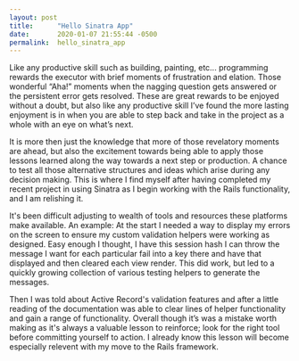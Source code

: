 ```yaml
---
layout: post
title:      "Hello Sinatra App"
date:       2020-01-07 21:55:44 -0500
permalink:  hello_sinatra_app
---
```



Like any productive skill such as building, painting, etc...  programming rewards the executor with brief moments of frustration and elation. Those wonderful “Aha!” moments when the nagging question gets answered or the  persistent error gets resolved. These are great rewards to be enjoyed without a doubt, but also like any productive skill I’ve found the more lasting enjoyment is in when you are able to step back and take in the project as a whole with an eye on what’s next. 

It is more then just the knowledge that more of those revelatory moments are ahead, but also the excitement towards being able to apply those lessons learned along the way towards a next step or  production. A chance to test all those alternative structures and ideas which arise during any decision making. This is where I find myself after having completed my recent project in using Sinatra as I begin working with the Rails functionality, and I am relishing it.  

It's been difficult adjusting to wealth of tools and resources these platforms make available. An example: At the start I needed a way to display my errors on the screen to ensure my custom validation helpers were working as designed. Easy enough I thought, I have this session hash I can throw the message I want for each particular fail into a key there and have that displayed and then cleared each view render. This did work, but led to a quickly growing collection of various testing helpers to generate the messages.

Then I was told about Active Record's validation features and after a little reading of the documentation was able to clear lines of helper functionality and gain a range of functionality. Overall though it’s was a mistake worth making as it's always a valuable lesson to reinforce; look for the right tool before committing yourself to action. I already know this lesson will become especially relevent with my move to the Rails framework.
